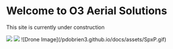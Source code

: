 <html>

<body>
  <h1>Welcome to O3 Aerial Solutions</h1>
  <p>This site is currently under construction</p>
  <img src="https://content.codecademy.com/articles/github-pages-via-web-app/happy-ice-cream.gif" />
  <img src="https://gifer.com/embed/SpxP" />
  ![Drone Image](/pdobrien3.github.io/docs/assets/SpxP.gif)
</body>

</html>
